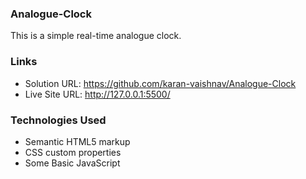 ### Analogue-Clock
This is a simple real-time analogue clock.

### Links

- Solution URL: https://github.com/karan-vaishnav/Analogue-Clock
- Live Site URL: http://127.0.0.1:5500/

### Technologies Used

- Semantic HTML5 markup
- CSS custom properties
- Some Basic JavaScript
